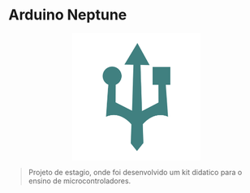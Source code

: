 # Arduino Neptune

<img src="logo.png" alt="logo" style="display: block; margin-left: auto; margin-right: auto; width: 50%;">

> Projeto de estagio, onde foi desenvolvido um kit didatico para o ensino de microcontroladores.



